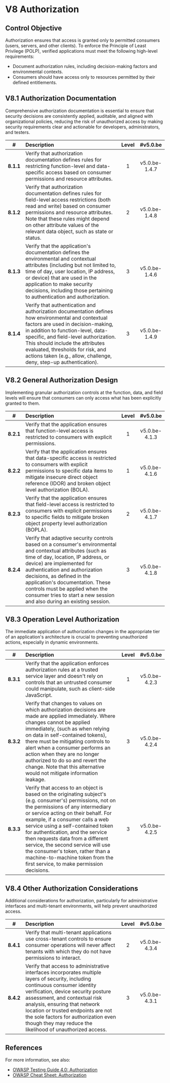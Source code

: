 # V8 Authorization

## Control Objective

Authorization ensures that access is granted only to permitted consumers (users, servers, and other clients). To enforce the Principle of Least Privilege (POLP), verified applications must meet the following high-level requirements:

* Document authorization rules, including decision-making factors and environmental contexts.
* Consumers should have access only to resources permitted by their defined entitlements.

## V8.1 Authorization Documentation

Comprehensive authorization documentation is essential to ensure that security decisions are consistently applied, auditable, and aligned with organizational policies, reducing the risk of unauthorized access by making security requirements clear and actionable for developers, administrators, and testers.

| # | Description | Level | #v5.0.be |
| :---: | :--- | :---: | :---: |
| **8.1.1** | Verify that authorization documentation defines rules for restricting function-level and data-specific access based on consumer permissions and resource attributes. | 1 | v5.0.be-1.4.7 |
| **8.1.2** | Verify that authorization documentation defines rules for field-level access restrictions (both read and write) based on consumer permissions and resource attributes. Note that these rules might depend on other attribute values of the relevant data object, such as state or status. | 2 | v5.0.be-1.4.8 |
| **8.1.3** | Verify that the application's documentation defines the environmental and contextual attributes (including but not limited to, time of day, user location, IP address, or device) that are used in the application to make security decisions, including those pertaining to authentication and authorization. | 3 | v5.0.be-1.4.6 |
| **8.1.4** | Verify that authentication and authorization documentation defines how environmental and contextual factors are used in decision-making, in addition to function-level, data-specific, and field-level authorization. This should include the attributes evaluated, thresholds for risk, and actions taken (e.g., allow, challenge, deny, step-up authentication). | 3 | v5.0.be-1.4.9 |

## V8.2 General Authorization Design

Implementing granular authorization controls at the function, data, and field levels will ensure that consumers can only access what has been explicitly granted to them.

| # | Description | Level | #v5.0.be |
| :---: | :--- | :---: | :---: |
| **8.2.1** | Verify that the application ensures that function-level access is restricted to consumers with explicit permissions. | 1 | v5.0.be-4.1.3 |
| **8.2.2** | Verify that the application ensures that data-specific access is restricted to consumers with explicit permissions to specific data items to mitigate insecure direct object reference (IDOR) and broken object level authorization (BOLA). | 1 | v5.0.be-4.1.6 |
| **8.2.3** | Verify that the application ensures that field-level access is restricted to consumers with explicit permissions to specific fields to mitigate broken object property level authorization (BOPLA). | 2 | v5.0.be-4.1.7 |
| **8.2.4** | Verify that adaptive security controls based on a consumer's environmental and contextual attributes (such as time of day, location, IP address, or device) are implemented for authentication and authorization decisions, as defined in the application's documentation. These controls must be applied when the consumer tries to start a new session and also during an existing session. | 3 | v5.0.be-4.1.8 |

## V8.3 Operation Level Authorization

The immediate application of authorization changes in the appropriate tier of an application's architecture is crucial to preventing unauthorized actions, especially in dynamic environments.

| # | Description | Level | #v5.0.be |
| :---: | :--- | :---: | :---: |
| **8.3.1** | Verify that the application enforces authorization rules at a trusted service layer and doesn't rely on controls that an untrusted consumer could manipulate, such as client-side JavaScript. | 1 | v5.0.be-4.2.3 |
| **8.3.2** | Verify that changes to values on which authorization decisions are made are applied immediately. Where changes cannot be applied immediately, (such as when relying on data in self-contained tokens), there must be mitigating controls to alert when a consumer performs an action when they are no longer authorized to do so and revert the change. Note that this alternative would not mitigate information leakage. | 3 | v5.0.be-4.2.4 |
| **8.3.3** | Verify that access to an object is based on the originating subject's (e.g. consumer's) permissions, not on the permissions of any intermediary or service acting on their behalf. For example, if a consumer calls a web service using a self-contained token for authentication, and the service then requests data from a different service, the second service will use the consumer's token, rather than a machine-to-machine token from the first service, to make permission decisions. | 3 | v5.0.be-4.2.5 |

## V8.4 Other Authorization Considerations

Additional considerations for authorization, particularly for administrative interfaces and multi-tenant environments, will help prevent unauthorized access.

| # | Description | Level | #v5.0.be |
| :---: | :--- | :---: | :---: |
| **8.4.1** | Verify that multi-tenant applications use cross-tenant controls to ensure consumer operations will never affect tenants with which they do not have permissions to interact. | 2 | v5.0.be-4.3.4 |
| **8.4.2** | Verify that access to administrative interfaces incorporates multiple layers of security, including continuous consumer identity verification, device security posture assessment, and contextual risk analysis, ensuring that network location or trusted endpoints are not the sole factors for authorization even though they may reduce the likelihood of unauthorized access. | 3 | v5.0.be-4.3.1 |

## References

For more information, see also:

* [OWASP Testing Guide 4.0: Authorization](https://owasp.org/www-project-web-security-testing-guide/v41/4-Web_Application_Security_Testing/05-Authorization_Testing/README.html)
* [OWASP Cheat Sheet: Authorization](https://cheatsheetseries.owasp.org/cheatsheets/Authorization_Cheat_Sheet.html)
